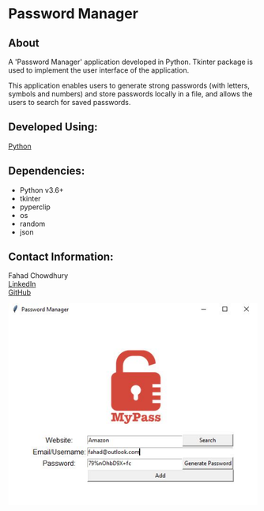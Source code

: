 # **Password Manager**


## About
A 'Password Manager' application developed in Python. Tkinter package is used to implement the user interface of the application.

This application enables users to generate strong passwords (with letters, symbols and numbers) and store passwords locally in a file, and allows the users to search for saved passwords.


## Developed Using:
[Python](https://www.python.org/)

## Dependencies:
- Python v3.6+
- tkinter
- pyperclip
- os
- random
- json


## Contact Information:
Fahad Chowdhury\
[LinkedIn](https://www.linkedin.com/in/fahad-chowdhury-fi)\
[GitHub](https://github.com/Fahad-Chowdhury)

![Image Link](https://github.com/Fahad-Chowdhury/password-manager/blob/main/app.JPG)

